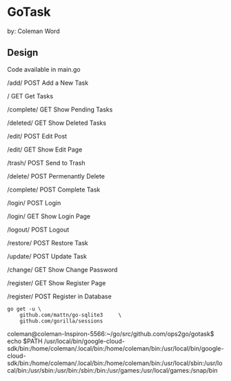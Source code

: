 # GoTask
by: Coleman Word

## Design
Code available in main.go

/add/           POST    Add a New Task

/               GET     Get Tasks

/complete/      GET     Show Pending Tasks

/deleted/       GET     Show Deleted Tasks

/edit/<id>      POST    Edit Post

/edit/<id>      GET     Show Edit Page

/trash/<id>     POST    Send to Trash

/delete/<id>    POST    Permenantly Delete   

/complete/<id>  POST    Complete Task

/login/         POST    Login

/login/         GET     Show Login Page

/logout/        POST    Logout

/restore/<id>   POST    Restore Task

/update/<id>    POST    Update Task

/change/        GET     Show Change Password

/register/      GET     Show Register Page

/register/      POST    Register in Database

```
go get -u \
    github.com/mattn/go-sqlite3     \
    github.com/gorilla/sessions     
```
coleman@coleman-Inspiron-5566:~/go/src/github.com/ops2go/gotask$ echo $PATH
/usr/local/bin/google-cloud-sdk/bin:/home/coleman/.local/bin:/home/coleman/bin:/usr/local/bin/google-cloud-sdk/bin:/home/coleman/.local/bin:/home/coleman/bin:/usr/local/sbin:/usr/local/bin:/usr/sbin:/usr/bin:/sbin:/bin:/usr/games:/usr/local/games:/snap/bin
